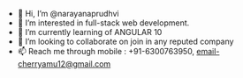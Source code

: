 - 👋 Hi, I’m @narayanaprudhvi
- 👀 I’m interested in full-stack web development.
- 🌱 I’m currently learning of ANGULAR 10
- 💞️ I’m looking to collaborate on join in any reputed company
- 📫 Reach me through mobile : +91-6300763950, email-cherryamu12@gmail.com

<!---
narayanaprudhvi/narayanaprudhvi is a ✨ special ✨ repository because its `README.md` (this file) appears on your GitHub profile.
You can click the Preview link to take a look at your changes.
--->
